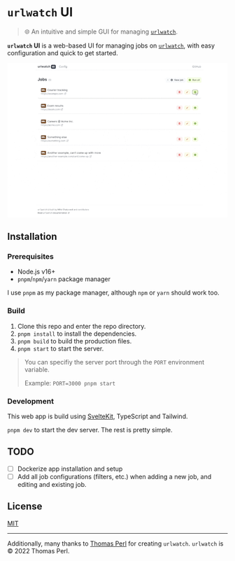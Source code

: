 # `urlwatch` UI

> 🌐 An intuitive and simple GUI for managing [`urlwatch`](https://github.com/thp/urlwatch).

**`urlwatch` UI** is a web-based UI for managing jobs on [`urlwatch`](https://github.com/thp/urlwatch), with easy configuration and quick to get started.

<p align="center">
  <img src="assets/demo.gif">
</p>

## Installation

### Prerequisites

- Node.js v16+
- `pnpm`/`npm`/`yarn` package manager

I use `pnpm` as my package manager, although `npm` or `yarn` should work too.

### Build

1. Clone this repo and enter the repo directory.
2. `pnpm install` to install the dependencies.
3. `pnpm build` to build the production files.
4. `pnpm start` to start the server.

> You can specifiy the server port through the `PORT` environment variable.
>
> Example: `PORT=3000 pnpm start`

### Development

This web app is build using [SvelteKit](https://kit.svelte.dev/), TypeScript and Tailwind.

`pnpm dev` to start the dev server. The rest is pretty simple.

## TODO

- [ ] Dockerize app installation and setup
- [ ] Add all job configurations (filters, etc.) when adding a new job, and editing and existing job.

## License

[MIT](LICENSE)

---

Additionally, many thanks to [Thomas Perl](https://github.com/thp) for creating `urlwatch`. `urlwatch` is © 2022 Thomas Perl.
